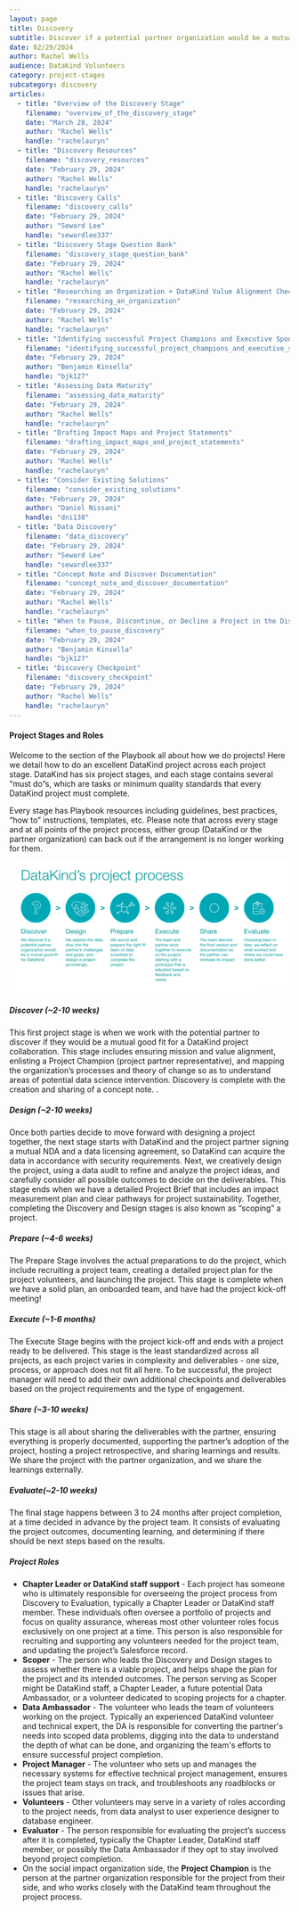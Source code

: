```yaml
---
layout: page
title: Discovery
subtitle: Discover if a potential partner organization would be a mutual good fit for DataKind
date: 02/29/2024
author: Rachel Wells
audience: DataKind Volunteers
category: project-stages
subcategory: discovery
articles:
  - title: "Overview of the Discovery Stage"
    filename: "overview_of_the_discovery_stage"
    date: "March 28, 2024"
    author: "Rachel Wells"
    handle: "rachelauryn"
  - title: "Discovery Resources"
    filename: "discovery_resources"
    date: "February 29, 2024"
    author: "Rachel Wells"
    handle: "rachelauryn"
  - title: "Discovery Calls"
    filename: "discovery_calls"
    date: "February 29, 2024"
    author: "Seward Lee"
    handle: "sewardlee337"
  - title: "Discovery Stage Question Bank"
    filename: "discovery_stage_question_bank"
    date: "February 29, 2024"
    author: "Rachel Wells"
    handle: "rachelauryn"
  - title: "Researching an Organization + DataKind Value Alignment Check"
    filename: "researching_an_organization"
    date: "February 29, 2024"
    author: "Rachel Wells"
    handle: "rachelauryn"
  - title: "Identifying successful Project Champions and Executive Sponsors"
    filename: "identifying_successful_project_champions_and_executive_sponsors"
    date: "February 29, 2024"
    author: "Benjamin Kinsella"
    handle: "bjk127"
  - title: "Assessing Data Maturity"
    filename: "assessing_data_maturity"
    date: "February 29, 2024"
    author: "Rachel Wells"
    handle: "rachelauryn"
  - title: "Drafting Impact Maps and Project Statements"
    filename: "drafting_impact_maps_and_project_statements"
    date: "February 29, 2024"
    author: "Rachel Wells"
    handle: "rachelauryn"
  - title: "Consider Existing Solutions"
    filename: "consider_existing_solutions"
    date: "February 29, 2024"
    author: "Daniel Nissani"
    handle: "dni138"
  - title: "Data Discovery"
    filename: "data_discovery"
    date: "February 29, 2024"
    author: "Seward Lee"
    handle: "sewardlee337"
  - title: "Concept Note and Discover Documentation"
    filename: "concept_note_and_discover_documentation"
    date: "February 29, 2024"
    author: "Rachel Wells"
    handle: "rachelauryn"
  - title: "When to Pause, Discontinue, or Decline a Project in the Discover Stage"
    filename: "when_to_pause_discovery"
    date: "February 29, 2024"
    author: "Benjamin Kinsella"
    handle: "bjk127"
  - title: "Discovery Checkpoint"
    filename: "discovery_checkpoint"
    date: "February 29, 2024"
    author: "Rachel Wells"
    handle: "rachelauryn"
---
```


#### Project Stages and Roles


Welcome to the section of the Playbook all about how we do projects! Here we detail how to do an excellent DataKind project across each project stage. DataKind has six project stages, and each stage contains several “must do”s, which are tasks or minimum quality standards that every DataKind project must complete.


Every stage has Playbook resources including guidelines, best practices, “how to” instructions, templates, etc. Please note that across every stage and at all points of the project process, either group (DataKind or the partner organization) can back out if the arrangement is no longer working for them.



![Discovery Stage DataKind Project Process](/public/img/discovery_dk_project_process.jpg)

##### Discover (\~2\-10 weeks)


This first project stage is when we work with the potential partner to discover if they would be a mutual good fit for a DataKind project collaboration. This stage includes ensuring mission and value alignment, enlisting a Project Champion (project partner representative), and mapping the organization’s processes and theory of change so as to understand areas of potential data science intervention. Discovery is complete with the creation and sharing of a concept note. .


##### Design (\~2\-10 weeks)


Once both parties decide to move forward with designing a project together, the next stage starts with DataKind and the project partner signing a mutual NDA and a data licensing agreement, so DataKind can acquire the data in accordance with security requirements. Next, we creatively design the project, using a data audit to refine and analyze the project ideas, and carefully consider all possible outcomes to decide on the deliverables. This stage ends when we have a detailed Project Brief that includes an impact measurement plan and clear pathways for project sustainability. Together, completing the Discovery and Design stages is also known as “scoping” a project.


##### Prepare (\~4\-6 weeks)


The Prepare Stage involves the actual preparations to do the project, which include recruiting a project team, creating a detailed project plan for the project volunteers, and launching the project. This stage is complete when we have a solid plan, an onboarded team, and have had the project kick\-off meeting!


##### Execute (\~1\-6 months)


The Execute Stage begins with the project kick\-off and ends with a project ready to be delivered. This stage is the least standardized across all projects, as each project varies in complexity and deliverables \- one size, process, or approach does not fit all here. To be successful, the project manager will need to add their own additional checkpoints and deliverables based on the project requirements and the type of engagement. 


##### Share (\~3\-10 weeks)


This stage is all about sharing the deliverables with the partner, ensuring everything is properly documented, supporting the partner’s adoption of the project, hosting a project retrospective, and sharing learnings and results. We share the project with the partner organization, and we share the learnings externally.


##### Evaluate(\~2\-10 weeks)


The final stage happens between 3 to 24 months after project completion, at a time decided in advance by the project team. It consists of evaluating the project outcomes, documenting learning, and determining if there should be next steps based on the results.


##### Project Roles


* **Chapter Leader or DataKind staff support** \- Each project has someone who is ultimately responsible for overseeing the project process from Discovery to Evaluation, typically a Chapter Leader or DataKind staff member. These individuals often oversee a portfolio of projects and focus on quality assurance, whereas most other volunteer roles focus exclusively on one project at a time. This person is also responsible for recruiting and supporting any volunteers needed for the project team, and updating the project’s Salesforce record.
* **Scoper** \- The person who leads the Discovery and Design stages to assess whether there is a viable project, and helps shape the plan for the project and its intended outcomes. The person serving as Scoper might be DataKind staff, a Chapter Leader, a future potential Data Ambassador, or a volunteer dedicated to scoping projects for a chapter.
* **Data Ambassador** \- The volunteer who leads the team of volunteers working on the project. Typically an experienced DataKind volunteer and technical expert, the DA is responsible for converting the partner's needs into scoped data problems, digging into the data to understand the depth of what can be done, and organizing the team's efforts to ensure successful project completion.
* **Project Manager** \- The volunteer who sets up and manages the necessary systems for effective technical project management, ensures the project team stays on track, and troubleshoots any roadblocks or issues that arise.
* **Volunteers** \- Other volunteers may serve in a variety of roles according to the project needs, from data analyst to user experience designer to database engineer.
* **Evaluator** \- The person responsible for evaluating the project’s success after it is completed, typically the Chapter Leader, DataKind staff member, or possibly the Data Ambassador if they opt to stay involved beyond project completion.
* On the social impact organization side, the **Project Champion** is the person at the partner organization responsible for the project from their side, and who works closely with the DataKind team throughout the project process.

